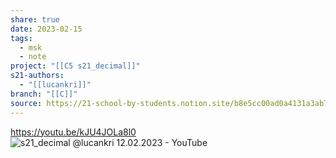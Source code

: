 ```yaml
---
share: true
date: 2023-02-15
tags:
  - msk
  - note
project: "[[C5 s21_decimal]]"
s21-authors:
  - "[[lucankri]]"
branch: "[[C]]"
source: https://21-school-by-students.notion.site/b8e5cc00ad0a4131a3ab74fd2feb2948?pvs=25
---
```


https://youtu.be/kJU4JOLa8l0
![s21\_decimal @lucankri 12.02.2023 - YouTube](https://youtu.be/kJU4JOLa8l0)
